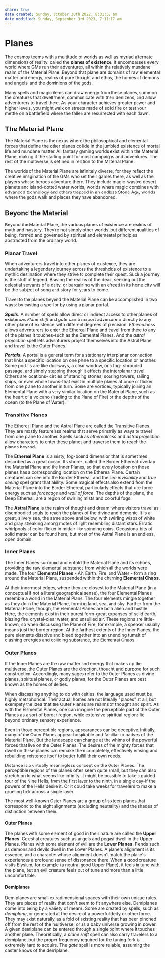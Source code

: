 ```yaml
---
share: true
date created: Sunday, October 30th 2022, 8:31:52 am
date modified: Sunday, September 3rd 2023, 7:11:17 am
---
```

# Planes

The cosmos teems with a multitude of worlds as well as myriad alternate dimensions of reality, called the **planes of existence**. It encompasses every world where GMs run their adventures, all within the relatively mundane realm of the Material Plane. Beyond that plane are domains of raw elemental matter and energy, realms of pure thought and ethos, the homes of demons and angels, and the dominions of the gods.

Many spells and magic items can draw energy from these planes, summon the creatures that dwell there, communicate with their denizens, and allow adventurers to travel there. As your character achieves greater power and higher levels, you might walk on streets made of solid fire or test your mettle on a battlefield where the fallen are resurrected with each dawn.

## The Material Plane

The Material Plane is the nexus where the philosophical and elemental forces that define the other planes collide in the jumbled existence of mortal life and mundane matter. All fantasy gaming worlds exist within the Material Plane, making it the starting point for most campaigns and adventures. The rest of the multiverse is defined in relation to the Material Plane.

The worlds of the Material Plane are infinitely diverse, for they reflect the creative imagination of the GMs who set their games there, as well as the players whose heroes adventure there. They include magic-wasted desert planets and island-dotted water worlds, worlds where magic combines with advanced technology and others trapped in an endless Stone Age, worlds where the gods walk and places they have abandoned.

## Beyond the Material

Beyond the Material Plane, the various planes of existence are realms of myth and mystery. They're not simply other worlds, but different qualities of being, formed and governed by spiritual and elemental principles abstracted from the ordinary world.

### Planar Travel

When adventurers travel into other planes of existence, they are undertaking a legendary journey across the thresholds of existence to a mythic destination where they strive to complete their quest. Such a journey is the stuff of legend. Braving the realms of the dead, seeking out the celestial servants of a deity, or bargaining with an efreeti in its home city will be the subject of song and story for years to come.

Travel to the planes beyond the Material Plane can be accomplished in two ways: by casting a spell or by using a planar portal.

***Spells***. A number of spells allow direct or indirect access to other planes of existence. *Plane shift* and *gate* can transport adventurers directly to any other plane of existence, with different degrees of precision. *Etherealness* allows adventurers to enter the Ethereal Plane and travel from there to any of the planes it touches-such as the Elemental Planes. And the *astral projection* spell lets adventurers project themselves into the Astral Plane and travel to the Outer Planes.

***Portals***. A portal is a general term for a stationary interplanar connection that links a specific location on one plane to a specific location on another. Some portals are like doorways, a clear window, or a fog- shrouded passage, and simply stepping through it effects the interplanar travel. Others are locations- circles of standing stones, soaring towers, sailing ships, or even whole towns-that exist in multiple planes at once or flicker from one plane to another in turn. Some are vortices, typically joining an Elemental Plane with a very similar location on the Material Plane, such as the heart of a volcano (leading to the Plane of Fire) or the depths of the ocean (to the Plane of Water).

### Transitive Planes

The Ethereal Plane and the Astral Plane are called the Transitive Planes. They are mostly featureless realms that serve primarily as ways to travel from one plane to another. Spells such as *etherealness* and *astral projection* allow characters to enter these planes and traverse them to reach the planes beyond.

The **Ethereal Plane** is a misty, fog-bound dimension that is sometimes described as a great ocean. Its shores, called the Border Ethereal, overlap the Material Plane and the Inner Planes, so that every location on those planes has a corresponding location on the Ethereal Plane. Certain creatures can see into the Border Ethereal, and the *see invisibility* and *true seeing* spell grant that ability. Some magical effects also extend from the Material Plane into the Border Ethereal, particularly effects that use force energy such as *forcecage* and *wall of force*. The depths of the plane, the Deep Ethereal, are a region of swirling mists and colorful fogs.

The **Astral Plane** is the realm of thought and dream, where visitors travel as disembodied souls to reach the planes of the divine and demonic. It is a great, silvery sea, the same above and below, with swirling wisps of white and gray streaking among motes of light resembling distant stars. Erratic whirlpools of color flicker in midair like spinning coins. Occasional bits of solid matter can be found here, but most of the Astral Plane is an endless, open domain.

### Inner Planes

The Inner Planes surround and enfold the Material Plane and its echoes, providing the raw elemental substance from which all the worlds were made. The four **Elemental Planes** - Air, Earth, Fire, and Water - form a ring around the Material Plane, suspended within the churning **Elemental Chaos**.

At their innermost edges, where they are closest to the Material Plane (in a conceptual if not a literal geographical sense), the four Elemental Planes resemble a world in the Material Plane. The four elements mingle together as they do in the Material Plane, forming land, sea, and sky. Farther from the Material Plane, though, the Elemental Planes are both alien and hostile. Here, the elements exist in their purest form-great expanses of solid earth, blazing fire, crystal-clear water, and unsullied air. These regions are little-known, so when discussing the Plane of Fire, for example, a speaker usually means just the border region. At the farthest extents of the Inner Planes, the pure elements dissolve and bleed together into an unending tumult of clashing energies and colliding substance, the Elemental Chaos.

### Outer Planes

If the Inner Planes are the raw matter and energy that makes up the multiverse, the Outer Planes are the direction, thought and purpose for such construction. Accordingly, many sages refer to the Outer Planes as divine planes, spiritual planes, or godly planes, for the Outer Planes are best known as the homes of deities.

When discussing anything to do with deities, the language used must be highly metaphorical. Their actual homes are not literally "places" at all, but exemplify the idea that the Outer Planes are realms of thought and spirit. As with the Elemental Planes, one can imagine the perceptible part of the Outer Planes as a sort of border region, while extensive spiritual regions lie beyond ordinary sensory experience.

Even in those perceptible regions, appearances can be deceptive. Initially, many of the Outer Planes appear hospitable and familiar to natives of the Material Plane. But the landscape can change at the whims of the powerful forces that live on the Outer Planes. The desires of the mighty forces that dwell on these planes can remake them completely, effectively erasing and rebuilding existence itself to better fulfill their own needs.

Distance is a virtually meaningless concept on the Outer Planes. The perceptible regions of the planes often seem quite small, but they can also stretch on to what seems like infinity. It might be possible to take a guided tour of the Nine Hells, from the first layer to the ninth, in a single day-if the powers of the Hells desire it. Or it could take weeks for travelers to make a grueling trek across a single layer.

The most well-known Outer Planes are a group of sixteen planes that correspond to the eight alignments (excluding neutrality) and the shades of distinction between them.

#### Outer Planes

The planes with some element of good in their nature are called the **Upper Planes**. Celestial creatures such as angels and pegasi dwell in the Upper Planes. Planes with some element of evil are the **Lower Planes**. Fiends such as demons and devils dwell in the Lower Planes. A plane's alignment is its essence, and a character whose alignment doesn't match the plane's experiences a profound sense of dissonance there. When a good creature visits Elysium, for example (a neutral good Upper Plane), it feels in tune with the plane, but an evil creature feels out of tune and more than a little uncomfortable.

#### Demiplanes

Demiplanes are small extradimensional spaces with their own unique rules. They are pieces of reality that don't seem to fit anywhere else. Demiplanes come into being by a variety of means. Some are created by spells, such as *demiplane*, or generated at the desire of a powerful deity or other force. They may exist naturally, as a fold of existing reality that has been pinched off from the rest of the multiverse, or as a baby universe growing in power. A given demiplane can be entered through a single point where it touches another plane. Theoretically, a *plane shift* spell can also carry travelers to a demiplane, but the proper frequency required for the tuning fork is extremely hard to acquire. The *gate* spell is more reliable, assuming the caster knows of the demiplane.